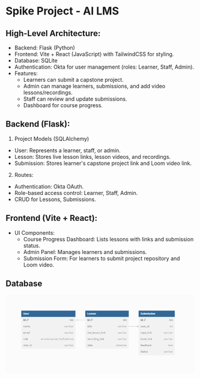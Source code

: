 # Spike Project - AI LMS

## High-Level Architecture:
- Backend: Flask (Python)
- Frontend: Vite + React (JavaScript) with TailwindCSS for styling.
- Database: SQLite
- Authentication: Okta for user management (roles: Learner, Staff, Admin).
- Features:
  - Learners can submit a capstone project.
  - Admin can manage learners, submissions, and add video lessons/recordings.
  - Staff can review and update submissions.
  - Dashboard for course progress.

## Backend (Flask):
1. Project Models (SQLAlchemy)
- User: Represents a learner, staff, or admin.
- Lesson: Stores live lesson links, lesson videos, and recordings.
- Submission: Stores learner's capstone project link and Loom video link.
2. Routes:
- Authentication: Okta OAuth.
- Role-based access control: Learner, Staff, Admin.
- CRUD for Lessons, Submissions.

## Frontend (Vite + React):
- UI Components:
  - Course Progress Dashboard: Lists lessons with links and submission status.
  - Admin Panel: Manages learners and submissions.
  - Submission Form: For learners to submit project repository and Loom video.

## Database
![DB Diagram](res/db.jpeg)

